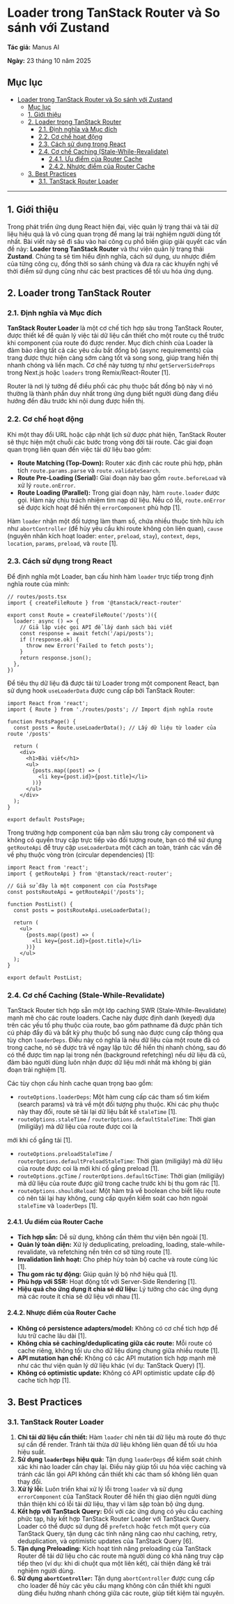 # Loader trong TanStack Router và So sánh với Zustand

**Tác giả:** Manus AI

**Ngày:** 23 tháng 10 năm 2025

## Mục lục

- [Loader trong TanStack Router và So sánh với Zustand](#loader-trong-tanstack-router-và-so-sánh-với-zustand)
  - [Mục lục](#mục-lục)
  - [1. Giới thiệu](#1-giới-thiệu)
  - [2. Loader trong TanStack Router](#2-loader-trong-tanstack-router)
    - [2.1. Định nghĩa và Mục đích](#21-định-nghĩa-và-mục-đích)
    - [2.2. Cơ chế hoạt động](#22-cơ-chế-hoạt-động)
    - [2.3. Cách sử dụng trong React](#23-cách-sử-dụng-trong-react)
    - [2.4. Cơ chế Caching (Stale-While-Revalidate)](#24-cơ-chế-caching-stale-while-revalidate)
      - [2.4.1. Ưu điểm của Router Cache](#241-ưu-điểm-của-router-cache)
      - [2.4.2. Nhược điểm của Router Cache](#242-nhược-điểm-của-router-cache)
  - [3. Best Practices](#3-best-practices)
    - [3.1. TanStack Router Loader](#31-tanstack-router-loader)

---

## 1. Giới thiệu

Trong phát triển ứng dụng React hiện đại, việc quản lý trạng thái và tải dữ liệu hiệu quả là vô cùng quan trọng để mang lại trải nghiệm người dùng tốt nhất. Bài viết này sẽ đi sâu vào hai công cụ phổ biến giúp giải quyết các vấn đề này: **Loader trong TanStack Router** và thư viện quản lý trạng thái **Zustand**. Chúng ta sẽ tìm hiểu định nghĩa, cách sử dụng, ưu nhược điểm của từng công cụ, đồng thời so sánh chúng và đưa ra các khuyến nghị về thời điểm sử dụng cũng như các best practices để tối ưu hóa ứng dụng.

## 2. Loader trong TanStack Router

### 2.1. Định nghĩa và Mục đích

**TanStack Router Loader** là một cơ chế tích hợp sâu trong TanStack Router, được thiết kế để quản lý việc tải dữ liệu cần thiết cho một route cụ thể trước khi component của route đó được render. Mục đích chính của Loader là đảm bảo rằng tất cả các yêu cầu bất đồng bộ (async requirements) của trang được thực hiện càng sớm càng tốt và song song, giúp trang hiển thị nhanh chóng và liền mạch. Cơ chế này tương tự như `getServerSideProps` trong Next.js hoặc `loaders` trong Remix/React-Router [1].

Router là nơi lý tưởng để điều phối các phụ thuộc bất đồng bộ này vì nó thường là thành phần duy nhất trong ứng dụng biết người dùng đang điều hướng đến đâu trước khi nội dung được hiển thị.

### 2.2. Cơ chế hoạt động

Khi một thay đổi URL hoặc cập nhật lịch sử được phát hiện, TanStack Router sẽ thực hiện một chuỗi các bước trong vòng đời tải route. Các giai đoạn quan trọng liên quan đến việc tải dữ liệu bao gồm:

*   **Route Matching (Top-Down):** Router xác định các route phù hợp, phân tích `route.params.parse` và `route.validateSearch`.
*   **Route Pre-Loading (Serial):** Giai đoạn này bao gồm `route.beforeLoad` và xử lý `route.onError`.
*   **Route Loading (Parallel):** Trong giai đoạn này, hàm `route.loader` được gọi. Hàm này chịu trách nhiệm tìm nạp dữ liệu. Nếu có lỗi, `route.onError` sẽ được kích hoạt để hiển thị `errorComponent` phù hợp [1].

Hàm `loader` nhận một đối tượng làm tham số, chứa nhiều thuộc tính hữu ích như `abortController` (để hủy yêu cầu khi route không còn liên quan), `cause` (nguyên nhân kích hoạt loader: `enter`, `preload`, `stay`), `context`, `deps`, `location`, `params`, `preload`, và `route` [1].

### 2.3. Cách sử dụng trong React

Để định nghĩa một Loader, bạn cấu hình hàm `loader` trực tiếp trong định nghĩa route của mình:

```tsx
// routes/posts.tsx
import { createFileRoute } from '@tanstack/react-router'

export const Route = createFileRoute('/posts')({
  loader: async () => {
    // Giả lập việc gọi API để lấy danh sách bài viết
    const response = await fetch('/api/posts');
    if (!response.ok) {
      throw new Error('Failed to fetch posts');
    }
    return response.json();
  },
})
```

Để tiêu thụ dữ liệu đã được tải từ Loader trong một component React, bạn sử dụng hook `useLoaderData` được cung cấp bởi TanStack Router:

```tsx
import React from 'react';
import { Route } from './routes/posts'; // Import định nghĩa route

function PostsPage() {
  const posts = Route.useLoaderData(); // Lấy dữ liệu từ loader của route '/posts'

  return (
    <div>
      <h1>Bài viết</h1>
      <ul>
        {posts.map((post) => (
          <li key={post.id}>{post.title}</li>
        ))}
      </ul>
    </div>
  );
}

export default PostsPage;
```

Trong trường hợp component của bạn nằm sâu trong cây component và không có quyền truy cập trực tiếp vào đối tượng route, bạn có thể sử dụng `getRouteApi` để truy cập `useLoaderData` một cách an toàn, tránh các vấn đề về phụ thuộc vòng tròn (circular dependencies) [1]:

```tsx
import React from 'react';
import { getRouteApi } from '@tanstack/react-router';

// Giả sử đây là một component con của PostsPage
const postsRouteApi = getRouteApi('/posts');

function PostList() {
  const posts = postsRouteApi.useLoaderData();

  return (
    <ul>
      {posts.map((post) => (
        <li key={post.id}>{post.title}</li>
      ))}
    </ul>
  );
}

export default PostList;
```

### 2.4. Cơ chế Caching (Stale-While-Revalidate)

TanStack Router tích hợp sẵn một lớp caching SWR (Stale-While-Revalidate) mạnh mẽ cho các route loaders. Cache này được định danh (keyed) dựa trên các yếu tố phụ thuộc của route, bao gồm pathname đã được phân tích cú pháp đầy đủ và bất kỳ phụ thuộc bổ sung nào được cung cấp thông qua tùy chọn `loaderDeps`. Điều này có nghĩa là nếu dữ liệu của một route đã có trong cache, nó sẽ được trả về ngay lập tức để hiển thị nhanh chóng, sau đó có thể được tìm nạp lại trong nền (background refetching) nếu dữ liệu đã cũ, đảm bảo người dùng luôn nhận được dữ liệu mới nhất mà không bị gián đoạn trải nghiệm [1].

Các tùy chọn cấu hình cache quan trọng bao gồm:

*   `routeOptions.loaderDeps`: Một hàm cung cấp các tham số tìm kiếm (search params) và trả về một đối tượng phụ thuộc. Khi các phụ thuộc này thay đổi, route sẽ tải lại dữ liệu bất kể `staleTime` [1].
*   `routeOptions.staleTime` / `routerOptions.defaultStaleTime`: Thời gian (miligiây) mà dữ liệu của route được coi là 

mới khi cố gắng tải [1].
*   `routeOptions.preloadStaleTime` / `routerOptions.defaultPreloadStaleTime`: Thời gian (miligiây) mà dữ liệu của route được coi là mới khi cố gắng preload [1].
*   `routeOptions.gcTime` / `routerOptions.defaultGcTime`: Thời gian (miligiây) mà dữ liệu của route được giữ trong cache trước khi bị thu gom rác [1].
*   `routeOptions.shouldReload`: Một hàm trả về boolean cho biết liệu route có nên tải lại hay không, cung cấp quyền kiểm soát cao hơn ngoài `staleTime` và `loaderDeps` [1].

#### 2.4.1. Ưu điểm của Router Cache

*   **Tích hợp sẵn:** Dễ sử dụng, không cần thêm thư viện bên ngoài [1].
*   **Quản lý toàn diện:** Xử lý deduplicating, preloading, loading, stale-while-revalidate, và refetching nền trên cơ sở từng route [1].
*   **Invalidation linh hoạt:** Cho phép hủy toàn bộ cache và route cùng lúc [1].
*   **Thu gom rác tự động:** Giúp quản lý bộ nhớ hiệu quả [1].
*   **Phù hợp với SSR:** Hoạt động tốt với Server-Side Rendering [1].
*   **Hiệu quả cho ứng dụng ít chia sẻ dữ liệu:** Lý tưởng cho các ứng dụng mà các route ít chia sẻ dữ liệu với nhau [1].

#### 2.4.2. Nhược điểm của Router Cache

*   **Không có persistence adapters/model:** Không có cơ chế tích hợp để lưu trữ cache lâu dài [1].
*   **Không chia sẻ caching/deduplicating giữa các route:** Mỗi route có cache riêng, không tối ưu cho dữ liệu dùng chung giữa nhiều route [1].
*   **API mutation hạn chế:** Không có các API mutation tích hợp mạnh mẽ như các thư viện quản lý dữ liệu khác (ví dụ: TanStack Query) [1].
*   **Không có optimistic update:** Không có API optimistic update cấp độ cache tích hợp [1].


## 3. Best Practices

### 3.1. TanStack Router Loader

1.  **Chỉ tải dữ liệu cần thiết:** Hàm `loader` chỉ nên tải dữ liệu mà route đó thực sự cần để render. Tránh tải thừa dữ liệu không liên quan để tối ưu hóa hiệu suất.
2.  **Sử dụng `loaderDeps` hiệu quả:** Tận dụng `loaderDeps` để kiểm soát chính xác khi nào loader cần chạy lại. Điều này giúp tối ưu hóa việc caching và tránh các lần gọi API không cần thiết khi các tham số không liên quan thay đổi.
3.  **Xử lý lỗi:** Luôn triển khai xử lý lỗi trong `loader` và sử dụng `errorComponent` của TanStack Router để hiển thị giao diện người dùng thân thiện khi có lỗi tải dữ liệu, thay vì làm sập toàn bộ ứng dụng.
4.  **Kết hợp với TanStack Query:** Đối với các ứng dụng có yêu cầu caching phức tạp, hãy kết hợp TanStack Router Loader với TanStack Query. Loader có thể được sử dụng để `prefetch` hoặc `fetch` một `query` của TanStack Query, tận dụng các tính năng nâng cao như caching, retry, deduplication, và optimistic updates của TanStack Query [6].
5.  **Tận dụng Preloading:** Kích hoạt tính năng preloading của TanStack Router để tải dữ liệu cho các route mà người dùng có khả năng truy cập tiếp theo (ví dụ: khi di chuột qua một liên kết), cải thiện đáng kể trải nghiệm người dùng.
6.  **Sử dụng `abortController`:** Tận dụng `abortController` được cung cấp cho loader để hủy các yêu cầu mạng không còn cần thiết khi người dùng điều hướng nhanh chóng giữa các route, giúp tiết kiệm tài nguyên.
